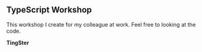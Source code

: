 ## TypeScript Workshop

This workshop I create for my colleague at work. Feel free to looking at the code.

**TingSter**
